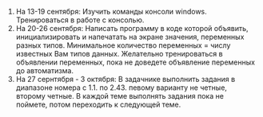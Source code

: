 1. На 13-19 сентября: Изучить команды консоли windows. Тренироваться в работе с консолью.
2. На 20-26 сентября: Написать программу в коде которой объявить, инициализировать и напечатать на экране значения, переменных разных типов. Минимальное количество переменных = числу известных Вам типов данных. Желательно тренироваться в объявлении переменных, пока не доведете объявление переменных до автоматизма.
3. На 27 сернтября - 3 октября: В задачнике выполнить задания в диапазоне номера с 1.1. по  2.43. певому варианту не четные, второму четные. В каждой теме выполнять задания пока не поймете, потом переходить к следующей теме.
